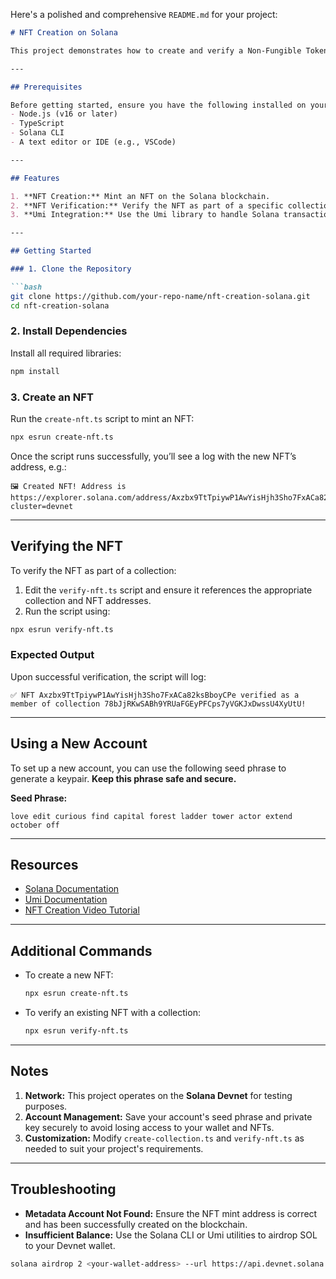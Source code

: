 Here's a polished and comprehensive `README.md` for your project:

```markdown
# NFT Creation on Solana

This project demonstrates how to create and verify a Non-Fungible Token (NFT) on the Solana blockchain using the Metaplex and Umi libraries. By following this guide, you'll learn the steps to mint an NFT, verify it as part of a collection, and interact with it on the Solana Devnet.

---

## Prerequisites

Before getting started, ensure you have the following installed on your machine:
- Node.js (v16 or later)
- TypeScript
- Solana CLI
- A text editor or IDE (e.g., VSCode)

---

## Features

1. **NFT Creation:** Mint an NFT on the Solana blockchain.
2. **NFT Verification:** Verify the NFT as part of a specific collection.
3. **Umi Integration:** Use the Umi library to handle Solana transactions seamlessly.

---

## Getting Started

### 1. Clone the Repository

```bash
git clone https://github.com/your-repo-name/nft-creation-solana.git
cd nft-creation-solana
```

### 2. Install Dependencies

Install all required libraries:

```bash
npm install
```

### 3. Create an NFT

Run the `create-nft.ts` script to mint an NFT:

```bash
npx esrun create-nft.ts
```

Once the script runs successfully, you’ll see a log with the new NFT’s address, e.g.:

```plaintext
🖼️ Created NFT! Address is https://explorer.solana.com/address/Axzbx9TtTpiywP1AwYisHjh3Sho7FxACa82ksBboyCPe?cluster=devnet
```

---

## Verifying the NFT

To verify the NFT as part of a collection:

1. Edit the `verify-nft.ts` script and ensure it references the appropriate collection and NFT addresses.
2. Run the script using:

```bash
npx esrun verify-nft.ts
```

### Expected Output

Upon successful verification, the script will log:

```plaintext
✅ NFT Axzbx9TtTpiywP1AwYisHjh3Sho7FxACa82ksBboyCPe verified as a member of collection 78bJjRKwSABh9YRUaFGEyPFCps7yVGKJxDwssU4XyUtU!
```

---

## Using a New Account

To set up a new account, you can use the following seed phrase to generate a keypair. **Keep this phrase safe and secure.**

**Seed Phrase:**
```
love edit curious find capital forest ladder tower actor extend october off
```

---

## Resources

- [Solana Documentation](https://solana.com/docs)
- [Umi Documentation](https://developers.metaplex.com/umi/getting-started)
- [NFT Creation Video Tutorial](https://www.youtube.com/watch?v=amAq-WHAFs8&t=13752s)

---

## Additional Commands

- To create a new NFT:
  ```bash
  npx esrun create-nft.ts
  ```

- To verify an existing NFT with a collection:
  ```bash
  npx esrun verify-nft.ts
  ```

---

## Notes

1. **Network:** This project operates on the **Solana Devnet** for testing purposes.
2. **Account Management:** Save your account's seed phrase and private key securely to avoid losing access to your wallet and NFTs.
3. **Customization:** Modify `create-collection.ts` and `verify-nft.ts` as needed to suit your project's requirements.

---

## Troubleshooting

- **Metadata Account Not Found:** Ensure the NFT mint address is correct and has been successfully created on the blockchain.
- **Insufficient Balance:** Use the Solana CLI or Umi utilities to airdrop SOL to your Devnet wallet.

```bash
solana airdrop 2 <your-wallet-address> --url https://api.devnet.solana.com
```

